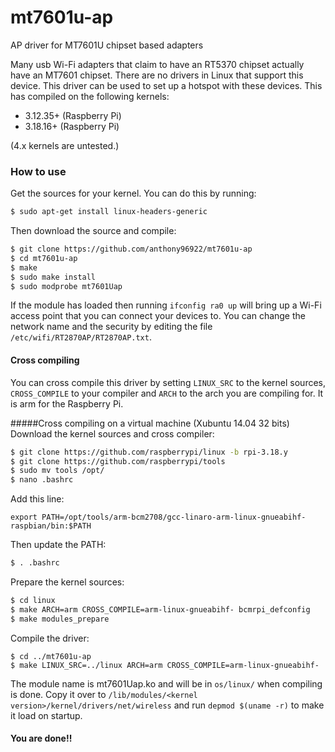# mt7601u-ap
AP driver for MT7601U chipset based adapters

Many usb Wi-Fi adapters that claim to have an RT5370 chipset actually have an MT7601 chipset. There are no drivers in Linux that support this device. This driver can be used to set up a hotspot with these devices. This has compiled on the following kernels:

- 3.12.35+ (Raspberry Pi)
- 3.18.16+ (Raspberry Pi)

(4.x kernels are untested.)

### How to use
Get the sources for your kernel. You can do this by running:
````sh
$ sudo apt-get install linux-headers-generic
````
Then download the source and compile:
````sh
$ git clone https://github.com/anthony96922/mt7601u-ap
$ cd mt7601u-ap
$ make
$ sudo make install
$ sudo modprobe mt7601Uap
````

If the module has loaded then running `ifconfig ra0 up` will bring up a Wi-Fi access point that you can connect your devices to.
You can change the network name and the security by editing the file `/etc/wifi/RT2870AP/RT2870AP.txt`.

#### Cross compiling
You can cross compile this driver by setting `LINUX_SRC` to the kernel sources, `CROSS_COMPILE` to your compiler and `ARCH` to the arch you are compiling for. It is arm for the Raspberry Pi.

#####Cross compiling on a virtual machine (Xubuntu 14.04 32 bits)
Download the kernel sources and cross compiler:
````sh
$ git clone https://github.com/raspberrypi/linux -b rpi-3.18.y
$ git clone https://github.com/raspberrypi/tools
$ sudo mv tools /opt/
$ nano .bashrc
````
Add this line:
````
export PATH=/opt/tools/arm-bcm2708/gcc-linaro-arm-linux-gnueabihf-raspbian/bin:$PATH
````
Then update the PATH:
````sh
$ . .bashrc
````
Prepare the kernel sources:
````sh
$ cd linux
$ make ARCH=arm CROSS_COMPILE=arm-linux-gnueabihf- bcmrpi_defconfig
$ make modules_prepare
````
Compile the driver:
````
$ cd ../mt7601u-ap
$ make LINUX_SRC=../linux ARCH=arm CROSS_COMPILE=arm-linux-gnueabihf-
````
The module name is mt7601Uap.ko and will be in `os/linux/` when compiling is done. Copy it over to `/lib/modules/<kernel version>/kernel/drivers/net/wireless` and run `depmod $(uname -r)` to make it load on startup.
#### You are done!!
